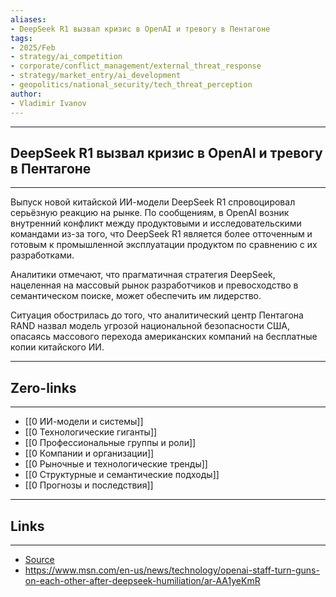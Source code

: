 ```yaml
---
aliases: 
- DeepSeek R1 вызвал кризис в OpenAI и тревогу в Пентагоне
tags:
- 2025/Feb
- strategy/ai_competition
- corporate/conflict_management/external_threat_response
- strategy/market_entry/ai_development
- geopolitics/national_security/tech_threat_perception
author:
- Vladimir Ivanov
---
```

-----
##  DeepSeek R1 вызвал кризис в OpenAI и тревогу в Пентагоне 
-----
Выпуск новой китайской ИИ-модели DeepSeek R1 спровоцировал серьёзную реакцию на рынке. По сообщениям, в OpenAI возник внутренний конфликт между продуктовыми и исследовательскими командами из-за того, что DeepSeek R1 является более отточенным и готовым к промышленной эксплуатации продуктом по сравнению с их разработками. 

Аналитики отмечают, что прагматичная стратегия DeepSeek, нацеленная на массовый рынок разработчиков и превосходство в семантическом поиске, может обеспечить им лидерство. 

Ситуация обострилась до того, что аналитический центр Пентагона RAND назвал модель угрозой национальной безопасности США, опасаясь массового перехода американских компаний на бесплатные копии китайского ИИ.

---
## Zero-links
---
- [[0 ИИ-модели и системы]]
- [[0 Технологические гиганты]]
- [[0 Профессиональные группы и роли]]
- [[0 Компании и организации]]
- [[0 Рыночные и технологические тренды]]
- [[0 Структурные и семантические подходы]]
- [[0 Прогнозы и последствия]]

---
## Links
---
- [Source](https://t.me/c/1467914348/58538)
- https://www.msn.com/en-us/news/technology/openai-staff-turn-guns-on-each-other-after-deepseek-humiliation/ar-AA1yeKmR